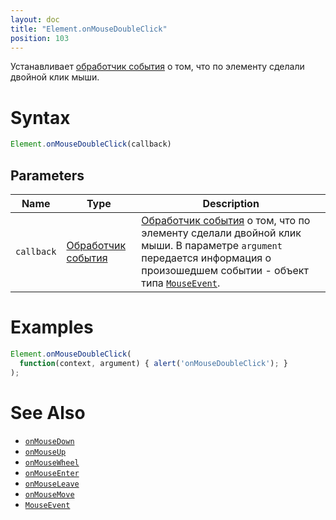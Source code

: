 ```yaml
---
layout: doc
title: "Element.onMouseDoubleClick"
position: 103
---
```


Устанавливает [обработчик события](../../../Script/) о том, что по элементу сделали двойной клик мыши.

# Syntax

```js
Element.onMouseDoubleClick(callback)
```

## Parameters

|Name|Type|Description|
|----|----|-----------|
|`callback`|[Обработчик события](../../../Script/)|[Обработчик события](../../../Script/) о том, что по элементу сделали двойной клик мыши. В параметре `argument` передается информация о произошедшем событии - объект типа [`MouseEvent`](../MouseEvent/).|

# Examples

```js
Element.onMouseDoubleClick(
  function(context, argument) { alert('onMouseDoubleClick'); }
);
```

# See Also

* [`onMouseDown`](Element.onMouseDown/)
* [`onMouseUp`](Element.onMouseUp/)
* [`onMouseWheel`](Element.onMouseWheel/)
* [`onMouseEnter`](Element.onMouseEnter/)
* [`onMouseLeave`](Element.onMouseLeave/)
* [`onMouseMove`](Element.onMouseMove/)
* [`MouseEvent`](../MouseEvent/)
